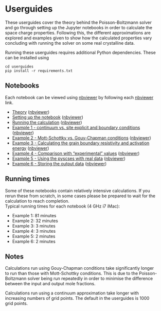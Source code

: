 # Userguides

These userguides cover the theory behind the Poisson-Boltzmann solver and go through setting up the Jupyter notebooks in order to calculate the space charge properties. Following this, the different approximations are explored and examples given to show how the calculated properties vary concluding with running the solver on some real crystalline data. 

Running these userguides requires additional Python dependencies. These can be installed using
```
cd userguides
pip install -r requirements.txt
```

## Notebooks

Each notebook can be viewed using [nbviewer](https://nbviewer.jupyter.org) by following each [nbviewer]() link.
- [Theory](notebooks/Theory.ipynb) ([nbviewer](https://nbviewer.jupyter.org/github/bjmorgan/pyscses/blob/master/userguides/notebooks/Theory.ipynb))
- [Setting up the notebook](notebooks/Setting_up.ipynb) ([nbviewer](https://nbviewer.jupyter.org/github/bjmorgan/pyscses/blob/master/userguides/notebooks/Setting_up.ipynb))
- [Running the calculation](notebooks/Running.ipynb) ([nbviewer](https://nbviewer.jupyter.org/github/bjmorgan/pyscses/blob/master/userguides/notebooks/Running.ipynb))
- [Example 1 - continuum vs. site explicit and boundary conditions](notebooks/Ex_1_BC.ipynb) ([nbviewer](https://nbviewer.jupyter.org/github/bjmorgan/pyscses/blob/master/userguides/notebooks/Ex_1_BC.ipynb))
- [Example 2 - Mott-Schottky vs. Gouy-Chapman conditions](notebooks/Ex_2_MSGC.ipynb) ([nbviewer](https://nbviewer.jupyter.org/github/bjmorgan/pyscses/blob/master/userguides/notebooks/Ex_2_MSCG.ipynb))
- [Example 3 - Calculating the grain boundary resistivity and activation energy](notebooks/Ex_3_Res.ipynb) ([nbviewer](https://nbviewer.jupyter.org/github/bjmorgan/pyscses/blob/master/userguides/notebooks/Ex_3_Res.ipynb))
- [Example 4 - Comparison with &ldquo;experimental&rdquo; values](notebooks/Ex_4_MSapp.ipynb) ([nbviewer](https://nbviewer.jupyter.org/github/bjmorgan/pyscses/blob/master/userguides/notebooks/Ex_4_MSapp.ipynb))
- [Example 5 - Using the pyscses with real data](notebooks/Ex_5_real_data.ipynb) ([nbviewer](https://nbviewer.jupyter.org/github/bjmorgan/pyscses/blob/master/userguides/notebooks/Ex_5_real_data.ipynb))
- [Example 6 - Storing the output data](notebooks/Ex_6_store_data.ipynb) ([nbviewer](https://nbviewer.jupyter.org/github/bjmorgan/pyscses/blob/master/userguides/notebooks/Ex_6_store_data.ipynb))

## Running times

Some of these notebooks contain relatively intensive calculations. If you rerun these from scratch, in some cases please be prepared to wait for the calculation to reach completion.  
Typical running times for each notebook (4 GHz i7 iMac):
- Example 1: 81 minutes
- Example 2: 32 minutes
- Example 3: 3 minutes
- Example 4: 3 minutes
- Example 5: 2 minutes
- Example 6: 2 minutes

## Notes
Calculations run using Gouy-Chapman conditions take significantly longer to run than those with Mott-Schottky conditions. This is due to the Poisson-Boltzmann solver being run repeatedly in order to minimise the difference between the input and output mole fractions.

Calculations run using a continuum approximation take longer with increasing numbers of grid points. The default in the userguides is 1000 grid points.
